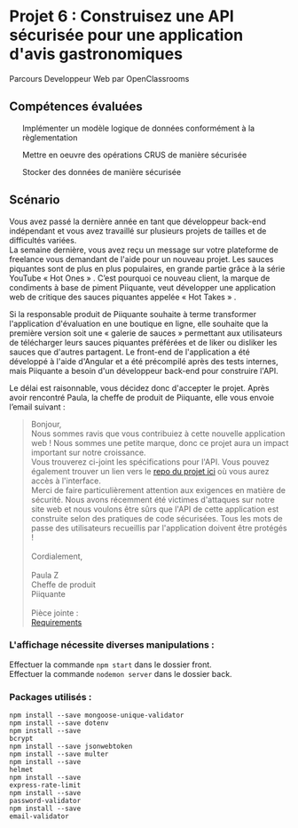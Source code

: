 # Projet 6 : Construisez une API sécurisée pour une application d'avis gastronomiques
Parcours Developpeur Web par OpenClassrooms

## Compétences évaluées
  <ul>Implémenter un modèle logique de données conformément à la règlementation</ul>
  <ul>Mettre en oeuvre des opérations CRUS de manière sécurisée</ul>
  <ul>Stocker des données de manière sécurisée</ul>
 
## Scénario
<p>Vous avez passé la dernière année en tant que développeur back-end indépendant et vous avez travaillé sur plusieurs projets de tailles et de difficultés variées.<br />
La semaine dernière, vous avez reçu un message sur votre plateforme de freelance vous demandant de l'aide pour un nouveau projet. Les sauces piquantes sont de plus en plus populaires, en grande partie grâce à la série YouTube « Hot Ones » . C’est pourquoi ce nouveau client, la marque de condiments à base de piment Piiquante, veut développer une application web de critique des sauces piquantes appelée « Hot Takes » .</p>
<p>Si la responsable produit de Piiquante souhaite à terme transformer l'application d'évaluation en une boutique en ligne, elle souhaite que la première version soit une « galerie de sauces » permettant aux utilisateurs de télécharger leurs sauces piquantes préférées et de liker ou disliker les sauces que d'autres partagent. Le front-end de l'application a été développé à l'aide d'Angular et a été précompilé après des tests internes, mais Piiquante a besoin d'un développeur back-end pour construire l'API.<br />

Le délai est raisonnable, vous décidez donc d'accepter le projet. Après avoir rencontré Paula, la cheffe de produit de Piiquante, elle vous envoie l’email suivant :</p>

<blockquote>
Bonjour,<br />
Nous sommes ravis que vous contribuiez à cette nouvelle application web ! Nous sommes une petite marque, donc ce projet aura un impact important sur notre croissance.<br />
Vous trouverez ci-joint les spécifications pour l'API. Vous pouvez également trouver un lien vers le <a href="https://github.com/OpenClassrooms-Student-Center/Web-Developer-P6">repo du projet ici</a> où vous aurez accès à l'interface.<br />
Merci de faire particulièrement attention aux exigences en matière de sécurité. Nous avons récemment été victimes d'attaques sur notre site web et nous voulons être sûrs que l'API de cette application est construite selon des pratiques de code sécurisées. Tous les mots de passe des utilisateurs recueillis par l'application doivent être protégés !<br /><br />
Cordialement,<br/><br/>
Paula Z<br />
Cheffe de produit<br />
Piiquante<br /><br />
Pièce jointe :<br />
<a href="https://s3.eu-west-1.amazonaws.com/course.oc-static.com/projects/DWJ_FR_P6/Requirements_DW_P6.pdf">Requirements</a>
</blockquote>

### L'affichage nécessite diverses manipulations :
Effectuer la commande <code>npm start</code> dans le dossier front.<br />
Effectuer la commande <code>nodemon server</code> dans le dossier back.<br />

### Packages utilisés :
<code>npm install --save mongoose-unique-validator</code><br />
<code>npm install --save dotenv</code><br />
<code>npm install --save bcrypt</code><br />
<code>npm install --save jsonwebtoken</code><br />
<code>npm install --save multer</code><br />
<code>npm install --save helmet</code><br />
<code>npm install --save express-rate-limit</code><br />
<code>npm install --save password-validator</code><br />
<code>npm install --save email-validator</code><br />